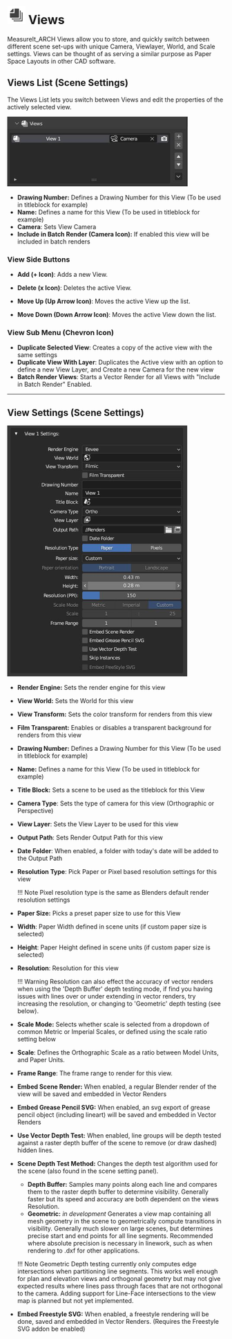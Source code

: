 
# ![image](../icons/bi__views.png) Views
MeasureIt_ARCH Views allow you to store, and quickly switch between different scene set-ups with unique Camera, Viewlayer, World, and Scale settings. Views can be thought of as serving a similar purpose as Paper Space Layouts in other CAD software.


## Views List (Scene Settings)

The Views List lets you switch between Views and edit the properties of the actively selected view.

![image](images/__ui-views.jpg)

* __Drawing Number:__ Defines a Drawing Number for this View (To be used in titleblock for example)
* __Name:__ Defines a name for this View (To be used in titleblock for example)
* __Camera__: Sets View Camera
* __Include in Batch Render (Camera Icon):__ If enabled this view will be included in batch renders

### View Side Buttons

* __Add (+ Icon)__: Adds a new View.
* __Delete (x Icon)__: Deletes the active View.

* __Move Up (Up Arrow Icon)__: Moves the active View up the list.
* __Move Down (Down Arrow Icon)__: Moves the active View down the list.

### View Sub Menu (Chevron Icon)

 * __Duplicate Selected View__: Creates a copy of the active view with the same settings
 * __Duplicate View With Layer__: Duplicates the Active view with an option to define a new View Layer, and Create a new Camera for the new view
 * __Batch Render Views__: Starts a Vector Render for all Views with "Include in Batch Render" Enabled.

---


## View Settings (Scene Settings)

![image](images/__ui-view-settings.jpg)

* __Render Engine:__ Sets the render engine for this view
* __View World:__ Sets the World for this view
* __View Transform:__ Sets the color transform for renders from this view
* __Film Transparent:__ Enables or disables a transparent background for renders from this view
* __Drawing Number:__ Defines a Drawing Number for this View (To be used in titleblock for example)
* __Name:__ Defines a name for this View (To be used in titleblock for example)
* __Title Block:__ Sets a scene to be used as the titleblock for this View
* __Camera Type__: Sets the type of camera for this view (Orthographic or Perspective)
* __View Layer__: Sets the View Layer to be used for this view
*  __Output Path__: Sets Render Output Path for this view
*  __Date Folder__: When enabled, a folder with today's date will be added to the Output Path
*  __Resolution Type__: Pick Paper or Pixel based resolution settings for this view
    
    !!! Note
        Pixel resolution type is the same as Blenders default render resolution settings

*  __Paper Size:__ Picks a preset paper size to use for this View
*  __Width__: Paper Width defined in scene units (if custom paper size is selected)
*  __Height__: Paper Height defined in scene units (if custom paper size is selected)

*  __Resolution__: Resolution for this view 

    !!! Warning
        Resolution can also effect the accuracy of vector renders when using the 'Depth Buffer' depth testing mode, if find you having issues with lines over or under extending in vector renders, try increasing the resolution, or changing to 'Geometric' depth testing (see below).

*  __Scale Mode:__ Selects whether scale is selected from a dropdown of common Metric or Imperial Scales, or defined using the scale ratio setting below
*  __Scale__:  Defines the Orthographic Scale as a ratio between Model Units, and Paper Units.
*  __Frame Range__: The frame range to render for this view.

* __Embed Scene Render:__ When enabled, a regular Blender render of the view will be saved and embedded in Vector Renders
* __Embed Grease Pencil SVG:__ When enabled, an svg export of grease pencil object (including lineart) will be saved and embedded in Vector Renders
* __Use Vector Depth Test:__ When enabled, line groups will be depth tested against a raster depth buffer of the scene to remove (or draw dashed) hidden lines.
* __Scene Depth Test Method:__ Changes the depth test algorithm used for the scene (also found in the scene setting panel). 
    * __Depth Buffer:__ Samples many points along each line and compares them to the raster depth buffer to determine visibility. Generally faster but its speed and accuracy are both dependent on the views Resolution.
    * __Geometric:__ _in development_ Generates a view map containing all mesh geometry in the scene to geometrically compute transitions in visibility. Generally much slower on large scenes, but determines precise start and end points for all line segments. Recommended where absolute precision is necessary in linework, such as when rendering to .dxf for other applications.

    !!! Note
        Geometric Depth testing currently only computes edge intersections when partitioning line segments. This works well enough for plan and elevation views and orthogonal geometry but may not give expected results where lines pass through faces that are not orthogonal to the camera. Adding support for Line-Face intersections to the view map is planned but not yet implemented.

* __Embed Freestyle SVG:__ When enabled, a freestyle rendering will be done, saved and embedded in Vector Renders. (Requires the Freestyle SVG addon be enabled)
